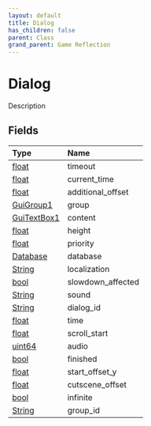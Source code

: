 ```yaml
---
layout: default
title: Dialog
has_children: false
parent: Class
grand_parent: Game Reflection
---
```

# Dialog
Description 

## Fields

| Type | Name |
|:----------|:--------------|
| [float](/riftbreaker-wiki/docs/game-reflection/components/float/) | timeout |
| [float](/riftbreaker-wiki/docs/game-reflection/components/float/) | current_time |
| [float](/riftbreaker-wiki/docs/game-reflection/components/float/) | additional_offset |
| [GuiGroup1](/riftbreaker-wiki/docs/game-reflection/components/gui_group1/) | group |
| [GuiTextBox1](/riftbreaker-wiki/docs/game-reflection/components/gui_text_box1/) | content |
| [float](/riftbreaker-wiki/docs/game-reflection/components/float/) | height |
| [float](/riftbreaker-wiki/docs/game-reflection/components/float/) | priority |
| [Database](/riftbreaker-wiki/docs/game-reflection/components/database/) | database |
| [String](/riftbreaker-wiki/docs/game-reflection/components/string/) | localization |
| [bool](/riftbreaker-wiki/docs/game-reflection/components/bool/) | slowdown_affected |
| [String](/riftbreaker-wiki/docs/game-reflection/components/string/) | sound |
| [String](/riftbreaker-wiki/docs/game-reflection/components/string/) | dialog_id |
| [float](/riftbreaker-wiki/docs/game-reflection/components/float/) | time |
| [float](/riftbreaker-wiki/docs/game-reflection/components/float/) | scroll_start |
| [uint64](/riftbreaker-wiki/docs/game-reflection/components/uint64/) | audio |
| [bool](/riftbreaker-wiki/docs/game-reflection/components/bool/) | finished |
| [float](/riftbreaker-wiki/docs/game-reflection/components/float/) | start_offset_y |
| [float](/riftbreaker-wiki/docs/game-reflection/components/float/) | cutscene_offset |
| [bool](/riftbreaker-wiki/docs/game-reflection/components/bool/) | infinite |
| [String](/riftbreaker-wiki/docs/game-reflection/components/string/) | group_id |

